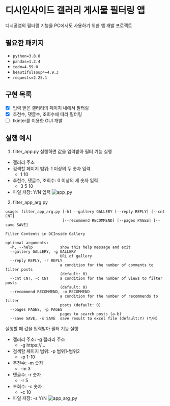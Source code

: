 # 디시인사이드 갤러리 게시물 필터링 앱
디시공앱의 필터링 기능을 PC에서도 사용하기 위한 앱 개발 프로젝트

## 필요한 패키지
- `python=3.8.8`
- `pandas=1.2.4`
- `tqdm=4.59.0`
- `beautifulsoup4=4.9.3`
- `requests=2.25.1`

## 구현 목록
- [x] 입력 받은 갤러리의 페이지 내에서 필터링
- [x] 추천수, 댓글수, 조회수에 따라 필터링
- [ ] tkinter를 이용한 GUI 개발

## 실행 예시
1. filter_app.py
실행하면 값을 입력받아 필터 기능 실행
- 갤러리 주소
- 검색할 페이지 범위: 1 이상의 두 숫자 입력
  - 1 10
- 추천수, 댓글수, 조회수: 0 이상의 세 숫자 입력
  - 3 5 10
- 파일 저장: Y/N 입력
![app_py](https://user-images.githubusercontent.com/102043866/159292809-5f0af79a-5dee-473e-860b-881149938f3d.png)


2. filter_app_arg.py
```
usage: filter_app_arg.py [-h] --gallery GALLERY [--reply REPLY] [--cnt CNT]
                         [--recommend RECOMMEND] [--pages PAGES] [--save SAVE]

Filter Contents in DCInside Gallery

optional arguments:
  -h, --help            show this help message and exit
  --gallery GALLERY, -g GALLERY
                        URL of gallery
  --reply REPLY, -r REPLY
                        a condition for the number of comments to filter posts
                        (default: 0)
  --cnt CNT, -c CNT     a condition for the number of views to filter posts
                        (default: 0)
  --recommend RECOMMEND, -m RECOMMEND
                        a condition for the number of recommends to filter
                        posts (default: 0)
  --pages PAGES, -p PAGES
                        pages to search posts (a-b)
  --save SAVE, -s SAVE  save result to excel file (default:Y) (Y/N)
```
실행할 때 값을 입력받아 필터 기능 실행
- 갤러리 주소: -g 갤러리 주소
  - -g https://...
- 검색할 페이지 범위: -p 범위1-범위2
  - -p 1-10
- 추천수: -m 숫자
  - -m 3
- 댓글수: -r 숫자
  - -r 5
- 조회수: -c 숫자
  - -c 10
- 파일 저장: -s Y/N
![app_arg_py](https://user-images.githubusercontent.com/102043866/159292860-cd44ef37-4e93-4113-bfc3-4fe904490ca4.png)
